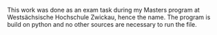 This work was done as an exam task during my Masters program at Westsächsische Hochschule Zwickau, hence the name.
The program is build on python and no other sources are necessary to run the file.
